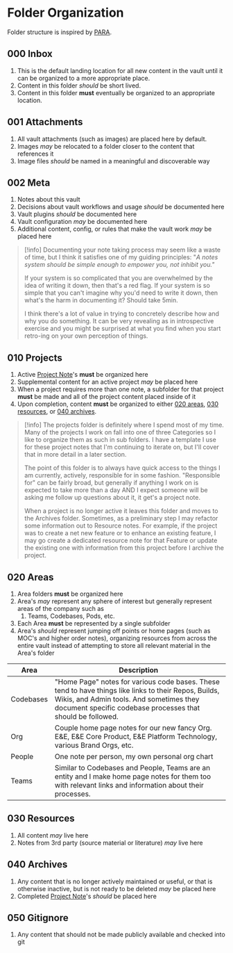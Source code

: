 # Folder Organization

Folder structure is inspired by [PARA](https://dannb.org/blog/2022/obsidian-daily-note-template/).

## 000 Inbox

1. This is the default landing location for all new content in the vault until it can be organized to a more appropriate place.
2. Content in this folder *should* be short lived.
3. Content in this folder **must** eventually be organized to an appropriate location.

## 001 Attachments

1. All vault attachments (such as images) are placed here by default.
2. Images *may* be relocated to a folder closer to the content that references it
3. Image files *should* be named in a meaningful and discoverable way

## 002 Meta

1. Notes about this vault
2. Decisions about vault workflows and usage *should* be documented here
3. Vault plugins *should* be documented here
4. Vault configuration *may* be documented here
5. Additional content, config, or rules that make the vault work *may* be placed here

> [!info]
> Documenting your note taking process may seem like a waste of time, but I think it satisfies one of my guiding principles: "*A notes system should be simple enough to empower you, not inhibit you."*
> 
> If your system is so complicated that you are overwhelmed by the idea of writing it down, then that's a red flag. If your system is so simple that you can't imagine why you'd need to write it down, then what's the harm in documenting it? Should take 5min.
> 
> I think there's a lot of value in trying to concretely describe how and why you do something. It can be very revealing as in introspective exercise and you might be surprised at what you find when you start retro-ing on your own perception of things.

## 010 Projects

1. Active [Project Note](Project%20Note.md)'s **must** be organized here
2. Supplemental content for an active project *may* be placed here
3. When a project requires more than one note, a subfolder for that project **must** be made and all of the project content placed inside of it
4. Upon completion, content **must** be organized to either [020 areas](#020%20areas), [030 resources](#030%20resources), or [040 archives](#040%20archives).

> [!info]
> The projects folder is definitely where I spend most of my time. Many of the projects I work on fall into one of three Categories so I like to organize them as such in sub folders. I have a template I use for these project notes that I'm continuing to iterate on, but I'll cover that in more detail in a later section.
> 
> The point of this folder is to always have quick access to the things I am currently, actively, responsible for in some fashion. "Responsible for" can be fairly broad, but generally if anything I work on is expected to take more than a day AND I expect someone will be asking me follow up questions about it, it get's a project note.
> 
> When a project is no longer active it leaves this folder and moves to the Archives folder. Sometimes, as a preliminary step I may refactor some information out to Resource notes. For example, if the project was to create a net new feature or to enhance an existing feature, I may go create a dedicated resource note for that Feature or update the existing one with information from this project before I archive the project.

## 020 Areas

1. Area folders **must** be organized here
2. Area's *may* represent any sphere of interest but generally represent areas of the company such as
	1. Teams, Codebases, Pods, etc.
3. Each Area **must** be represented by a single subfolder
4. Area's *should* represent jumping off points or home pages (such as MOC's and higher order notes), organizing resources from across the entire vault instead of attempting to store all relevant material in the Area's folder

| Area      | Description                                                                                                                                                                                                     |
| --------- | --------------------------------------------------------------------------------------------------------------------------------------------------------------------------------------------------------------- |
| Codebases | "Home Page" notes for various code bases. These tend to have things like links to their Repos, Builds, Wikis, and Admin tools. And sometimes they document specific codebase processes that should be followed. |
| Org       | Couple home page notes for our new fancy Org. E&E, E&E Core Product, E&E Platform Technology, various Brand Orgs, etc.                                                                                          |
| People    | One note per person, my own personal org chart                                                                                                                                                                  |
| Teams     | Similar to Codebases and People, Teams are an entity and I make home page notes for them too with relevant links and information about their processes.                                                         |

## 030 Resources

1. All content *may* live here
2. Notes from 3rd party (source material or literature) *may* live here

## 040 Archives

1. Any content that is no longer actively maintained or useful, or that is otherwise inactive, but is not ready to be deleted *may* be placed here
2. Completed [Project Note](Project%20Note.md)'s *should* be placed here

## 050 Gitignore

1. Any content that should not be made publicly available and checked into git
